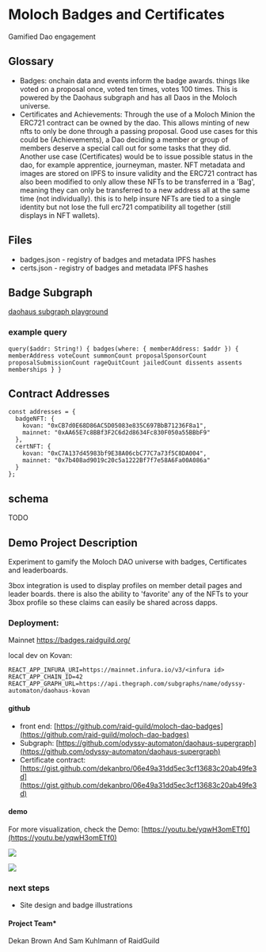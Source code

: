 # Moloch Badges and Certificates
Gamified Dao engagement

## Glossary

* Badges: onchain data and events inform the badge awards. things like voted on a proposal once, voted ten times, votes 100 times. This is powered by the Daohaus subgraph and has all Daos in the Moloch universe.
* Certificates and Achievements: Through the use of a Moloch Minion the ERC721 contract can be owned by the dao. This allows minting of new nfts to only be done through a passing proposal. Good use cases for this could be (Achievements), a Dao deciding a member or group of members deserve a special call out for some tasks that they did. Another use case (Certificates) would be to issue possible status in the dao, for example apprentice, journeyman, master. NFT metadata and images are stored on IPFS to insure validity and the ERC721 contract has also been modified to only allow these NFTs to be transferred in a 'Bag', meaning they can only be transferred to a new address all at the same time (not individually). this is to help insure NFTs are tied to a single identity but not lose the full erc721 compatibility all together (still displays in NFT wallets).

## Files

* badges.json - registry of badges and metadata IPFS hashes
* certs.json - registry of badges and metadata IPFS hashes

## Badge Subgraph

[daohaus subgraph playground](https://thegraph.com/explorer/subgraph/odyssy-automaton/daohaus)

### example query

`
  query($addr: String!) {
    badges(where: { memberAddress: $addr }) {
      memberAddress
      voteCount
      summonCount
      proposalSponsorCount
      proposalSubmissionCount
      rageQuitCount
      jailedCount
      dissents
      assents
      memberships
    }
  }
`

## Contract Addresses

```
const addresses = {
  badgeNFT: {
    kovan: "0xCB7d0E68D86AC5D05083e835C697BbB71236F8a1",
    mainnet: "0xAA65E7c8BBf3F2C6d2d8634Fc830F050a55BBbF9"
  },
  certNFT: {
    kovan: "0xC7A137d45983bf9E38A06cbC77C7a73f5C8DA004",
    mainnet: "0x7b408ad9019c20c5a1222Bf7f7e58A6Fa00A086a"
  }
};
```

## schema
TODO

## Demo Project Description
Experiment to gamify the Moloch DAO universe with badges, Certificates and leaderboards.

3box integration is used to display profiles on member detail pages and leader boards. there is also the ability to 'favorite' any of the NFTs to your 3box profile so these claims can easily be shared across dapps.


### Deployment:

Mainnet https://badges.raidguild.org/

local dev on Kovan:
```
REACT_APP_INFURA_URI=https://mainnet.infura.io/v3/<infura id>
REACT_APP_CHAIN_ID=42
REACT_APP_GRAPH_URL=https://api.thegraph.com/subgraphs/name/odyssy-automaton/daohaus-kovan
```

#### github

* front end: [https://github.com/raid-guild/moloch-dao-badges](https://github.com/raid-guild/moloch-dao-badges)
* Subgraph: [https://github.com/odyssy-automaton/daohaus-supergraph](https://github.com/odyssy-automaton/daohaus-supergraph)
* Certificate contract: [https://gist.github.com/dekanbro/06e49a31dd5ec3cf13683c20ab49fe3d](https://gist.github.com/dekanbro/06e49a31dd5ec3cf13683c20ab49fe3d)

#### demo

For more visualization, check the Demo: [https://youtu.be/yqwH3omETf0](https://youtu.be/yqwH3omETf0)

![](https://i.imgur.com/lBQDHva.png)

![](https://i.imgur.com/9E6pbQE.png)

### next steps
* Site design and badge illustrations

#### Project Team*
Dekan Brown And Sam Kuhlmann of RaidGuild
